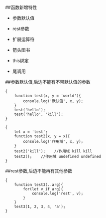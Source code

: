 ##函数新增特性

- 参数默认值

- rest参数

- 扩展运算符

- 箭头函书

- this绑定

- 尾调用



##参数默认值,后边不能有不带默认值的参数

```
{
    function test(x, y = 'world'){
        console.log('默认值', x, y);
    }
    test('hello');
    test('hello', 'kill');
}
```



```
{
    let x = 'test';
    function test2(x, y = x){
        console.log('作用域', x, y);
    }
    test2('kill');    //作用域 kill kill
    test2();    //作用域 undefined undefined
}
```


##rest参数,后边不能再有其他参数

```
{
    function test3(..arg){
        for(let v if arg){
            console.log('rest', v);
        }
    }
    test3(1, 2, 3, 4, 'a');
}
```



















